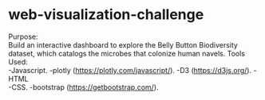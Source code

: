 # web-visualization-challenge
Purpose:  
Build an interactive dashboard to explore the Belly Button Biodiversity dataset, which catalogs the microbes that colonize human  navels.
Tools Used:  
-Javascript. 
  -plotly (https://plotly.com/javascript/). 
  -D3 (https://d3js.org/). 
-HTML  
-CSS. 
  -bootstrap (https://getbootstrap.com/). 
